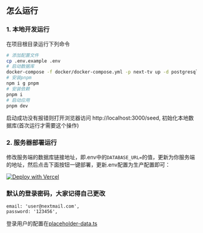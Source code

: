 
## 怎么运行

### 1. 本地开发运行

在项目根目录运行下列命令

```bash
# 添加配置文件
cp .env.example .env
# 启动数据库
docker-compose -f docker/docker-compose.yml -p next-tv up -d postgresql
# 安装pnpm
npm i g pnpm
# 安装依赖
pnpm i
# 启动应用
pnpm dev
```

启动成功没有报错则打开浏览器访问 http://localhost:3000/seed, 初始化本地数据库(首次运行才需要这个操作)

### 2. 服务器部署运行

修改服务端的数据库链接地址，即.env中的`DATABASE_URL=`的值，更新为你服务端的地址，然后点击下面按钮一键部署，更新.env配置为生产配置即可：

[![Deploy with Vercel](https://vercel.com/button)](https://vercel.com/new/clone?repository-url=https://github.com/bruceblink/nextTV)  

### 默认的登录密码，大家记得自己更改

    email: 'user@nextmail.com',
    password: '123456',

登录用户的配置在[placeholder-data.ts](app/lib/placeholder-data.ts)